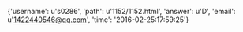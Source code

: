 {'username': u's0286', 'path': u'1152/1152.html', 'answer': u'D', 'email': u'1422440546@qq.com', 'time': '2016-02-25:17:59:25'}